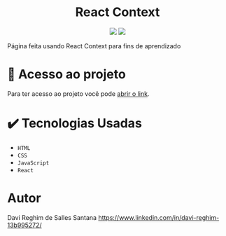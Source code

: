 <h1 align="center">
  React Context
</h1>
<p align="center">
  <img src="https://img.shields.io/badge/STATUS-FINALIZADO-green">
  <img src="https://img.shields.io/github/license/DaviRSS1/react-context">
</p>
Página feita usando React Context para fins de aprendizado

# 📁 Acesso ao projeto
Para ter acesso ao projeto você pode <a href="https://react-context-xi.vercel.app/">abrir o link</a>.

# ✔️ Tecnologias Usadas
- ``HTML``
- ``CSS``
- ``JavaScript``
- ``React``
# Autor
Davi Reghim de Salles Santana
https://www.linkedin.com/in/davi-reghim-13b995272/
